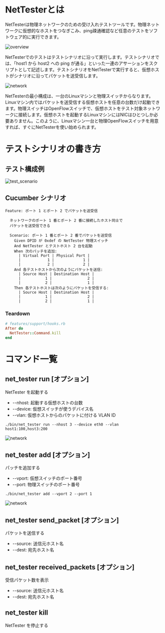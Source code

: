 # NetTesterとは

NetTesterは物理ネットワークのための受け入れテストツールです。物理ネットワークに仮想的なホストをつなぎこみ、ping疎通確認など任意のテストをソフトウェア的に実行できます。

![overview](https://raw.githubusercontent.com/yasuhito/net_tester/develop/img/overview.png)

NetTesterでのテストはテストシナリオに沿って実行します。テストシナリオでは、「host1 から host2 への ping が通る」といった一連のアサーションをスクリプトとして記述します。テストシナリオをNetTesterで実行すると、仮想ホストがシナリオに沿ってパケットを送受信します。

![network](https://raw.githubusercontent.com/yasuhito/net_tester/develop/img/network.png)

NetTesterの最小構成は、一台のLinuxマシンと物理スイッチからなります。Linuxマシン内ではパケットを送受信する仮想ホストを任意の台数だけ起動できます。物理スイッチはOpenFlowスイッチで、仮想ホストをテスト対象ネットワークに接続します。仮想ホストを起動するLinuxマシンにはNICはひとつしか必要ありません。このように、Linuxマシン一台と物理OpenFlowスイッチを用意すれば、すぐにNetTesterを使い始められます。


# テストシナリオの書き方

## テスト構成例

![test_scenario](https://raw.githubusercontent.com/yasuhito/net_tester/develop/img/test_scenario.png)

## Cucumber シナリオ

```cucumber
Feature: ポート 1 とポート 2 でパケットを送受信

  ネットワークのポート 1 番とポート 2 番に接続したホスト同士で
  パケットを送受信できる

  Scenario: ポート 1 番とポート 2 番でパケットを送受信
    Given DPID が 0xdef の NetTester 物理スイッチ
    And NetTester とテストホスト 2 台を起動
    When 次のパッチを追加:
      | Virtual Port | Physical Port |
      |            1 |             1 |
      |            2 |             2 |
    And 各テストホストから次のようにパケットを送信:
      | Source Host | Destination Host |
      |           1 |                2 |
      |           2 |                1 |
    Then 各テストホストは次のようにパケットを受信する:
      | Source Host | Destination Host |
      |           1 |                2 |
      |           2 |                1 |
```

### Teardown

```ruby
# features/support/hooks.rb
After do
  NetTester::Command.kill
end
```


# コマンド一覧

## net_tester run [オプション]
NetTester を起動する

* --nhost: 起動する仮想ホストの台数
* --device: 仮想スイッチが使うデバイス名
* --vlan: 仮想ホストからのパケットに付ける VLAN ID

```shellsession
./bin/net_tester run --nhost 3 --device eth0 --vlan host1:100,host3:200
```

![network](https://raw.githubusercontent.com/yasuhito/net_tester/develop/img/run_example.png)

## net_tester add [オプション]
パッチを追加する

* --vport: 仮想スイッチのポート番号
* --port: 物理スイッチのポート番号

```shellsession
./bin/net_tester add --vport 2 --port 1
```

![network](https://raw.githubusercontent.com/yasuhito/net_tester/develop/img/add_example.png)

## net_tester send_packet [オプション]
パケットを送信する

* --source: 送信元ホスト名
* --dest: 宛先ホスト名

## net_tester received_packets [オプション]
受信パケット数を表示

* --source: 送信元ホスト名
* --dest: 宛先ホスト名

## net_tester kill
NetTester を停止する
